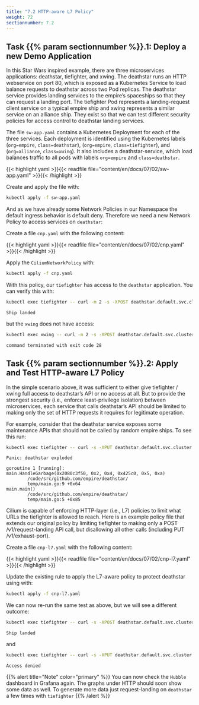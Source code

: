 ```yaml
---
title: "7.2 HTTP-aware L7 Policy"
weight: 72
sectionnumber: 7.2
---
```



## Task {{% param sectionnumber %}}.1: Deploy a new Demo Application

In this Star Wars inspired example, there are three microservices applications: deathstar, tiefighter, and xwing. The deathstar runs an HTTP webservice on port 80, which is exposed as a Kubernetes Service to load balance requests to deathstar across two Pod replicas. The deathstar service provides landing services to the empire’s spaceships so that they can request a landing port. The tiefighter Pod represents a landing-request client service on a typical empire ship and xwing represents a similar service on an alliance ship. They exist so that we can test different security policies for access control to deathstar landing services.

The file `sw-app.yaml` contains a Kubernetes Deployment for each of the three services. Each deployment is identified using the Kubernetes labels (`org=empire`, `class=deathstar`), (`org=empire`, `class=tiefighter`), and (`org=alliance`, `class=xwing`). It also includes a deathstar-service, which load balances traffic to all pods with labels `org=empire` and `class=deathstar`.

{{< highlight yaml >}}{{< readfile file="content/en/docs/07/02/sw-app.yaml" >}}{{< /highlight >}}

Create and apply the file with:

```bash
kubectl apply -f sw-app.yaml
```

And as we have already some Network Policies in our Namespace the default ingress behavior is default deny. Therefore we need a new Network Policy to access services on `deathstar`:

Create a file `cnp.yaml` with the following content:

{{< highlight yaml >}}{{< readfile file="content/en/docs/07/02/cnp.yaml" >}}{{< /highlight >}}

Apply the `CiliumNetworkPolicy` with:

```bash
kubectl apply -f cnp.yaml
```

With this policy, our `tiefighter` has access to the `deathstar` application. You can verify this with:

```bash
kubectl exec tiefighter -- curl -m 2 -s -XPOST deathstar.default.svc.cluster.local/v1/request-landing
```

```
Ship landed
```

but the `xwing` does not have access:

```bash
kubectl exec xwing -- curl -m 2 -s -XPOST deathstar.default.svc.cluster.local/v1/request-landing
```

```
command terminated with exit code 28
```


## Task {{% param sectionnumber %}}.2: Apply and Test HTTP-aware L7 Policy

In the simple scenario above, it was sufficient to either give tiefighter / xwing full access to deathstar’s API or no access at all. But to provide the strongest security (i.e., enforce least-privilege isolation) between microservices, each service that calls deathstar’s API should be limited to making only the set of HTTP requests it requires for legitimate operation.

For example, consider that the deathstar service exposes some maintenance APIs that should not be called by random empire ships. To see this run:

```bash
kubectl exec tiefighter -- curl -s -XPUT deathstar.default.svc.cluster.local/v1/exhaust-port
```

```
Panic: deathstar exploded

goroutine 1 [running]:
main.HandleGarbage(0x2080c3f50, 0x2, 0x4, 0x425c0, 0x5, 0xa)
        /code/src/github.com/empire/deathstar/
        temp/main.go:9 +0x64
main.main()
        /code/src/github.com/empire/deathstar/
        temp/main.go:5 +0x85
```

Cilium is capable of enforcing HTTP-layer (i.e., L7) policies to limit what URLs the tiefighter is allowed to reach. Here is an example policy file that extends our original policy by limiting tiefighter to making only a POST /v1/request-landing API call, but disallowing all other calls (including PUT /v1/exhaust-port).

Create a file `cnp-l7.yaml` with the following content:

{{< highlight yaml >}}{{< readfile file="content/en/docs/07/02/cnp-l7.yaml" >}}{{< /highlight >}}

Update the existing rule to apply the L7-aware policy to protect deathstar using with:

```bash
kubectl apply -f cnp-l7.yaml
```

We can now re-run the same test as above, but we will see a different outcome:

```bash
kubectl exec tiefighter -- curl -s -XPOST deathstar.default.svc.cluster.local/v1/request-landing
```

```
Ship landed
```

and

```bash
kubectl exec tiefighter -- curl -s -XPUT deathstar.default.svc.cluster.local/v1/exhaust-port
```

```
Access denied
```

{{% alert title="Note" color="primary" %}}
You can now check the `Hubble` dashboard in Grafana again. The graphs under HTTP should soon show some data as well. To generate more data just request-landing on `deathstar` a few times with `tiefighter`
{{% /alert %}}
